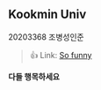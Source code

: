 ## Kookmin Univ
20203368 조병성인준
> :+1: Link: [So funny][googlelink]

[googlelink]:https://www.minecraft.net/ko-kr/store/minecraft-deluxe-collection-pc

**다들 행목하세요**
